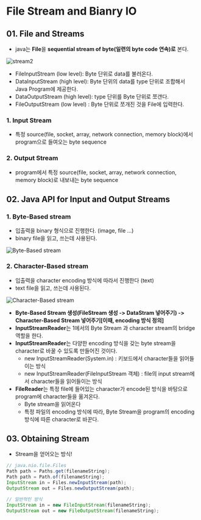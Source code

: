 # File Stream and Bianry IO


## 01. File and Streams
  - java는 **File**을 **sequential stream of byte(일련의 byte code 연속)로** 본다.

![stream2](https://user-images.githubusercontent.com/59442344/120750311-1b824380-c541-11eb-88f0-3f6ead558c21.png)
  - FileInputStream (low level): Byte 단위로 data를 불러온다.
  - DataInputStream (high level): Byte 단위의 data를 type 단위로 조합해서 Java Program에 제공한다.
  - DataOutputStream (high level): type 단위를 Byte 단위로 쪼갠다.
  - FileOutputStream (low level) : Byte 단위로 쪼개진 것을 File에 입력한다.

### 1. Input Stream 
  - 특정 source(file, socket, array, network connection, memory block)에서 program으로 들여오는 byte sequence 

### 2. Output Stream
  - program에서 특정 source(file, socket, array, network connection, memory block)로 내보내는 byte sequence


## 02. Java API for Input and Output Streams

### 1. Byte-Based stream
  - 입출력을 binary 형식으로 진행한다. (image, file ...)
  - binary file을 읽고, 쓰는데 사용된다.

![Byte-Based stream](https://user-images.githubusercontent.com/59442344/120751295-c2b3aa80-c542-11eb-985d-387942883e43.png)

### 2. Character-Based stream
  - 입출력을 character encoding 방식에 따라서 진행한다 (text)
  - text file을 읽고, 쓰는데 사용된다.

![Character-Based stream](https://user-images.githubusercontent.com/59442344/120752885-54bcb280-c545-11eb-992f-9c6d31ff74fe.png)

  - **Byte-Based Stream 생성(FileStream 생성 -> DataStram 넣어주기) -> Character-Based Stream 넣어주기[이때, encoding 방식 정의]**
  - **InputStreamReader**는 1에서의 Byte Stream 과 character stream의 bridge 역할을 한다.
  - **InputStreamReader**는 다양한 encoding 방식을 갖는 byte stream을 character로 바꿀 수 있도록 만들어진 것이다.
    - new InputStreamReader(System.in) : 키보드에서 character들을 읽어들이는 방식
    - new InputStreamReader(FileInputStream 객체) : file의 input stream에서 character들을 읽어들이는 방식 
  - **FileReader**는 특정 file에 들어있는 character가 encode된 방식을 바탕으로 program에 character들을 옮겨온다.
    - Byte stream을 읽어온다
    - 특정 파일의 encoding 방식에 따라, Byte Stream을 program의 encoding 방식에 따른 character로 바꾼다. 


## 03. Obtaining Stream
  - Stream을 얻어오는 방식!

```java
// java.nio.file.Files
Path path = Paths.get(filenameString);
Path path = Path.of(filenameString);
InputStream in = Files.newInputStream(path);
OutputStream out = Files.newOutputStream(path);

// 일반적인 방식
InputStream in = new FileInputStream(filenameString);
OutputStream out = new FileOutputStream(filenameString);

```











